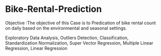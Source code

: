 # Bike-Rental-Prediction
Objective :The objective of this Case is to Predication of bike rental count on daily based on the environmental and seasonal settings.



Exploratory Data Analysis,
Outliers Detection, 
Classification, 
Standardization 
Normalization,
Super Vector Regression, 
Multiple Linear Regression,
Linear Regression
